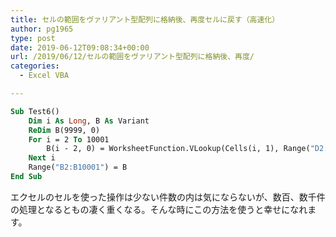 ```yaml
---
title: セルの範囲をヴァリアント型配列に格納後、再度セルに戻す（高速化）
author: pg1965
type: post
date: 2019-06-12T09:08:34+00:00
url: /2019/06/12/セルの範囲をヴァリアント型配列に格納後、再度/
categories:
  - Excel VBA

---
```

```vb
Sub Test6()
    Dim i As Long, B As Variant
    ReDim B(9999, 0)
    For i = 2 To 10001
        B(i - 2, 0) = WorksheetFunction.VLookup(Cells(i, 1), Range("D2:E6"), 2, False)
    Next i
    Range("B2:B10001") = B
End Sub
```

エクセルのセルを使った操作は少ない件数の内は気にならないが、数百、数千件の処理となるともの凄く重くなる。そんな時にこの方法を使うと幸せになれます。
